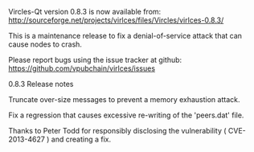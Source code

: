Vircles-Qt version 0.8.3 is now available from:
  http://sourceforge.net/projects/virlces/files/Vircles/virlces-0.8.3/

This is a maintenance release to fix a denial-of-service attack that
can cause nodes to crash.

Please report bugs using the issue tracker at github:
  https://github.com/vpubchain/virlces/issues

0.8.3 Release notes

Truncate over-size messages to prevent a memory exhaustion attack.

Fix a regression that causes excessive re-writing of the 'peers.dat' file.


Thanks to Peter Todd for responsibly disclosing the vulnerability
( CVE-2013-4627 ) and creating a fix.
